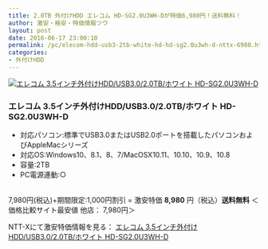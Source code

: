 ```yaml
---
title: 2.0TB 外付けHDD エレコム HD-SG2.0U3WH-Dが特価6,980円！送料無料！
author: 激安・格安・特価情報ツウ
layout: post
date: 2016-06-17 23:00:10
permalink: /pc/elecom-hdd-usb3-2tb-white-hd-hd-sg2.0u3wh-d-nttx-6980.html
categories:
- 外付けHDD
---
```


<div class="img-bg2 img_L">
<a href="//px.a8.net/svt/ejp?a8mat=ZYP6S+8IMA3E+S1Q+BWGDT&#038;a8ejpredirect=//nttxstore.jp/_II_EL15275362" target="_blank"><img border="0" alt="エレコム 3.5インチ外付けHDD/USB3.0/2.0TB/ホワイト HD-SG2.0U3WH-D" src="//image.nttxstore.jp/l2_images/E/EL/EL15275362.jpg" data-recalc-dims="1" /></a>
</div>

### エレコム 3.5インチ外付けHDD/USB3.0/2.0TB/ホワイト HD-SG2.0U3WH-D
<!--more-->

* 対応パソコン:標準でUSB3.0またはUSB2.0ポートを搭載したパソコンおよびAppleMacシリーズ
* 対応OS:Windows10、8.1、8、7/MacOSX10.11、10.10、10.9、10.8
* 容量:2TB
* PC電源連動:○

<br clear="all" />7,980円(税込)+期間限定:1,000円割引 = 激安特価 <span class="tokka-price"><strong>8,980</strong></span> 円（税込）**送料無料**
＜価格比較サイト最安値 他店： 7,980円＞

NTT-Xにて激安特価情報を見る： <span class="fs150p"><a href="//px.a8.net/svt/ejp?a8mat=ZYP6S+8IMA3E+S1Q+BWGDT&#038;a8ejpredirect=//nttxstore.jp/_II_EL15275362" target="_blank">エレコム 3.5インチ外付けHDD/USB3.0/2.0TB/ホワイト HD-SG2.0U3WH-D</a></span>
